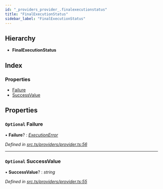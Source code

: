 ```yaml
---
id: "_providers_provider_.finalexecutionstatus"
title: "FinalExecutionStatus"
sidebar_label: "FinalExecutionStatus"
---
```


## Hierarchy

* **FinalExecutionStatus**

## Index

### Properties

* [Failure](_providers_provider_.finalexecutionstatus.md#optional-failure)
* [SuccessValue](_providers_provider_.finalexecutionstatus.md#optional-successvalue)

## Properties

### `Optional` Failure

• **Failure**? : *[ExecutionError](_providers_provider_.executionerror.md)*

*Defined in [src.ts/providers/provider.ts:56](https://github.com/nearprotocol/nearlib/blob/36a8ddc/src.ts/providers/provider.ts#L56)*

___

### `Optional` SuccessValue

• **SuccessValue**? : *string*

*Defined in [src.ts/providers/provider.ts:55](https://github.com/nearprotocol/nearlib/blob/36a8ddc/src.ts/providers/provider.ts#L55)*
